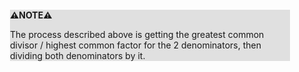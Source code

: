 <div style="margin:2em; background-color: #e0e0e0;">

<strong>⚠️NOTE️️️⚠️</strong>

The process described above is getting the greatest common divisor / highest common factor for the 2 denominators, then dividing both denominators by it.
</div>

